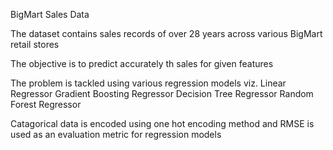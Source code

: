 BigMart Sales Data

The dataset contains sales records of over 28 years across various BigMart retail stores

The objective is to predict accurately th sales for given features

The problem is tackled using various regression models viz.
Linear Regressor
Gradient Boosting Regressor
Decision Tree Regressor
Random Forest Regressor

Catagorical data is encoded using one hot encoding method and RMSE is used as an evaluation metric for regression models

